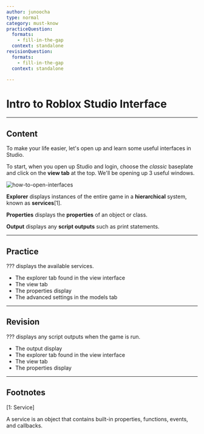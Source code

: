```yaml
---
author: junoocha
type: normal
category: must-know
practiceQuestion:
  formats:
    - fill-in-the-gap
  context: standalone
revisionQuestion:
  formats:
    - fill-in-the-gap
  context: standalone

---
```


# Intro to Roblox Studio Interface

---

## Content
To make your life easier, let's open up and learn some useful interfaces in Studio.

To start, when you open up Studio and login, choose the *classic* baseplate and click on the **view tab** at the top. We'll be opening up 3 useful windows.

![how-to-open-interfaces](https://img.enkipro.com/16963aa3331f712371ecb174c33bd5da.png)

**Explorer** displays instances of the entire game in a **hierarchical** system, known as **services**[1].

**Properties** displays the **properties** of an object or class.

**Output** displays any **script outputs** such as print statements.

---

## Practice

??? displays the available services.

- The explorer tab found in the view interface
- The view tab
- The properties display
- The advanced settings in the models tab

---
## Revision

??? displays any script outputs when the game is run.

- The output display 
- The explorer tab found in the view interface
- The view tab
- The properties display

---

## Footnotes

[1: Service]

A service is an object that contains built-in properties, functions, events, and callbacks.